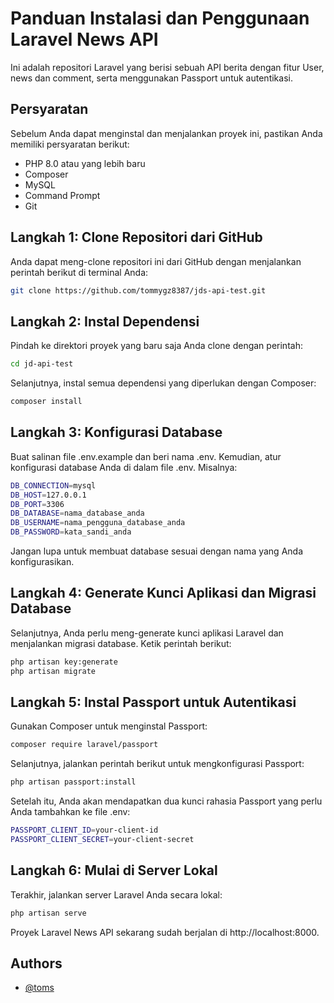 
# Panduan Instalasi dan Penggunaan Laravel News API

Ini adalah repositori Laravel yang berisi sebuah API berita dengan fitur User, news dan comment, serta menggunakan Passport untuk autentikasi.

## Persyaratan

Sebelum Anda dapat menginstal dan menjalankan proyek ini, pastikan Anda memiliki persyaratan berikut:

- PHP 8.0 atau yang lebih baru
- Composer
- MySQL
- Command Prompt
- Git

## Langkah 1: Clone Repositori dari GitHub

Anda dapat meng-clone repositori ini dari GitHub dengan menjalankan perintah berikut di terminal Anda:

```bash
git clone https://github.com/tommygz8387/jds-api-test.git
```

## Langkah 2: Instal Dependensi

Pindah ke direktori proyek yang baru saja Anda clone dengan perintah:

```bash
cd jd-api-test
```
Selanjutnya, instal semua dependensi yang diperlukan dengan Composer:

```bash
composer install
```
## Langkah 3: Konfigurasi Database

Buat salinan file .env.example dan beri nama .env. Kemudian, atur konfigurasi database Anda di dalam file .env. Misalnya:

```bash
DB_CONNECTION=mysql
DB_HOST=127.0.0.1
DB_PORT=3306
DB_DATABASE=nama_database_anda
DB_USERNAME=nama_pengguna_database_anda
DB_PASSWORD=kata_sandi_anda
```
Jangan lupa untuk membuat database sesuai dengan nama yang Anda konfigurasikan.

## Langkah 4: Generate Kunci Aplikasi dan Migrasi Database

Selanjutnya, Anda perlu meng-generate kunci aplikasi Laravel dan menjalankan migrasi database. Ketik perintah berikut:

```bash
php artisan key:generate
php artisan migrate
```

## Langkah 5: Instal Passport untuk Autentikasi

Gunakan Composer untuk menginstal Passport:

```bash
composer require laravel/passport
```
Selanjutnya, jalankan perintah berikut untuk mengkonfigurasi Passport:

```bash
php artisan passport:install
```
Setelah itu, Anda akan mendapatkan dua kunci rahasia Passport yang perlu Anda tambahkan ke file .env:

```bash
PASSPORT_CLIENT_ID=your-client-id
PASSPORT_CLIENT_SECRET=your-client-secret
```

## Langkah 6: Mulai di Server Lokal

Terakhir, jalankan server Laravel Anda secara lokal:

```bash
php artisan serve
```
Proyek Laravel News API sekarang sudah berjalan di http://localhost:8000.


## Authors

- [@toms](https://www.github.com/tommygz8387)